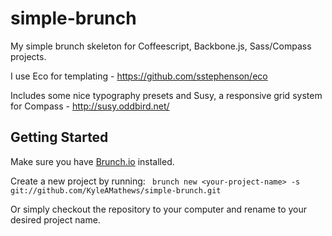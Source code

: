 simple-brunch
=============

My simple brunch skeleton for Coffeescript, Backbone.js, Sass/Compass projects.

I use Eco for templating - https://github.com/sstephenson/eco

Includes some nice typography presets and Susy, a responsive grid system
for Compass - http://susy.oddbird.net/

## Getting Started
Make sure you have [Brunch.io](http://brunch.io) installed.

Create a new project by running:
```` brunch new <your-project-name> -s git://github.com/KyleAMathews/simple-brunch.git````

Or simply checkout the repository to your computer and rename to your
desired project name.
